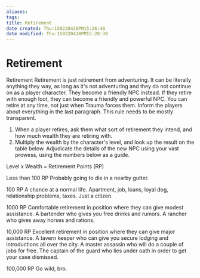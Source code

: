 ```yaml
---
aliases: 
tags: 
title: Retirement
date created: Thu:150220428PM15:26:48
date modified: Thu:150220428PM15:28:30
---
```

# Retirement
Retirement
Retirement is just retirement from adventuring. It can be literally anything they way, as long as it's not adventuring and they do not continue on as a player character. They become a friendly NPC instead. If they retire with enough loot, they can become a friendly and powerful NPC. You can retire at any time, not just when Trauma forces them.
Inform the players about everything in the last paragraph. This rule needs to be mostly transparent.

1. When a player retires, ask them what sort of retirement they intend, and how much wealth they are retiring with.
2. Multiply the wealth by the character's level, and look up the result on the table below. Adjudicate the details of the new NPC using your vast prowess, using the numbers below as a guide.

Level x Wealth = Retirement Points (RP)

Less than 100 RP
Probably going to die in a nearby gutter.

100 RP
A chance at a normal life. Apartment, job, loans, loyal dog, relationship problems, taxes. Just a citizen.

1000 RP
Comfortable retirement in position where they can give modest assistance. A bartender who gives you free drinks and rumors. A rancher who gives away horses and rations.

10,000 RP
Excellent retirement in position where they can give major assistance. A tavern keeper who can give you secure lodging and introductions all over the city. A master assassin who will do a couple of jobs for free. The captain of the guard who lies under oath in order to get your case dismissed.

100,000 RP
Go wild, bro.
